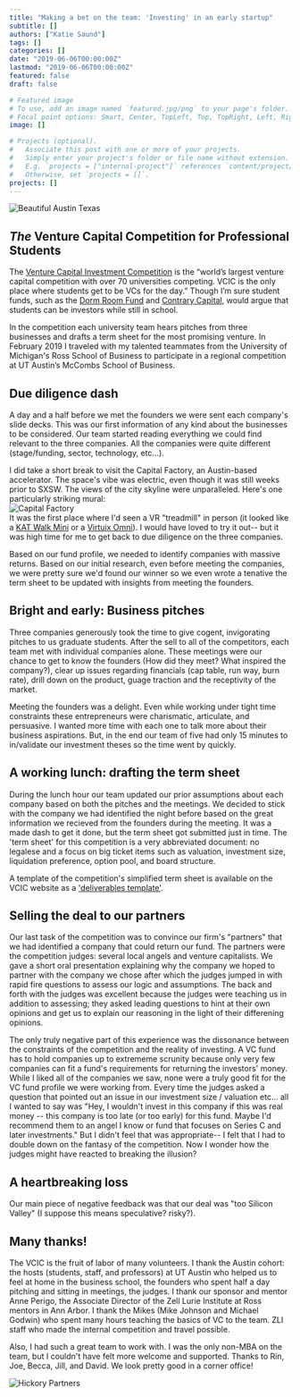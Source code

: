 ```yaml
---
title: "Making a bet on the team: 'Investing' in an early startup"
subtitle: []
authors: ["Katie Saund"]
tags: []
categories: []
date: "2019-06-06T00:00:00Z"
lastmod: "2019-06-06T00:00:00Z"
featured: false
draft: false

# Featured image
# To use, add an image named `featured.jpg/png` to your page's folder.
# Focal point options: Smart, Center, TopLeft, Top, TopRight, Left, Right, BottomLeft, Bottom, BottomRight
image: []

# Projects (optional).
#   Associate this post with one or more of your projects.
#   Simply enter your project's folder or file name without extension.
#   E.g. `projects = ["internal-project"]` references `content/project/deep-learning/index.md`.
#   Otherwise, set `projects = []`.
projects: []
---
```


![Beautiful Austin Texas](img/Austin_skyline.jpg)  
## *The* Venture Capital Competition for Professional Students
The [Venture Capital Investment Competition](https://www.vcic.org/) is the “world’s largest venture capital competition with over 70 universities competing. VCIC is the only place where students get to be VCs for the day.” Though I’m sure student funds, such as the [Dorm Room Fund](https://www.dormroomfund.com/) and [Contrary Capital]( https://contrarycap.com/), would argue that students can be investors while still in school.  

In the competition each university team hears pitches from three businesses and drafts a term sheet for the most promising venture. In February 2019 I traveled with my talented teammates from the University of Michigan's Ross School of Business to participate in a regional competition at UT Austin’s McCombs School of Business. 

## Due diligence dash
A day and a half before we met the founders we were sent each company's slide decks. This was our first information of any kind about the businesses to be considered. Our team started reading everything we could find relevant to the three companies. All the companies were quite different (stage/funding, sector, technology, etc...). 

I did take a short break to visit the Capital Factory, an Austin-based accelerator. The space's vibe was electric, even though it was still weeks prior to SXSW. The views of the city skyline were unparalleled. Here's one particularly striking mural:  
![Capital Factory](img/Capital_Factory.jpg)  
It was the first place where I'd seen a VR "treadmill" in person (it looked like a [KAT Walk Mini](https://katvr.com/product/kat-walk-mini/) or a [Virtuix Omni](https://www.youtube.com/watch?v=1SlZvuhABGk)). I would have loved to try it out-- but it was high time for me to get back to due diligence on the three companies. 

Based on our fund profile, we needed to identify companies with massive returns. Based on our initial research, even before meeting the companies, we were pretty sure we'd found our winner so we even wrote a tenative the term sheet to be updated with insights from meeting the founders. 

## Bright and early: Business pitches
Three companies generously took the time to give cogent, invigorating pitches to us graduate students. After the sell to all of the competitors, each team met with individual companies alone. These meetings were our chance to get to know the founders (How did they meet? What inspired the company?), clear up issues regarding financials (cap table, run way, burn rate), drill down on the product, guage traction and the receptivity of the market. 

Meeting the founders was a delight. Even while working under tight time constraints these entrepreneurs were charismatic, articulate, and persuasive. I wanted more time with each one to talk more about their business aspirations. But, in the end our team of five had only 15 minutes to in/validate our investment theses so the time went by quickly. 

## A working lunch: drafting the term sheet
During the lunch hour our team updated our prior assumptions about each company based on both the pitches and the meetings. We decided to stick with the company we had identified the night before based on the great information we recieved from the founders during the meeting. It was a made dash to get it done, but the term sheet got submitted just in time. The 'term sheet' for this competition is a very abbreviated document: no legalese and a focus on big ticket items such as valuation, investment size, liquidation preference, option pool, and board structure.  
  
A template of the competition's simplified term sheet is available on the VCIC website as a ['deliverables template'](https://www.vcic.org/students/).  

## Selling the deal to our partners
Our last task of the competition was to convince our firm's "partners" that we had identified a company that could return our fund. The partners were the competition judges: several local angels and venture capitalists. We gave a short oral presentation explaining why the company we hoped to partner with the company we chose after which the judges jumped in with rapid fire questions to assess our logic and assumptions. The back and forth with the judges was excellent because the judges were teaching us in addition to assessing; they asked leading questions to hint at their own opinions and get us to explain our reasoning in the light of their differening opinions. 

The only truly negative part of this experience was the dissonance between the constraints of the competition and the reality of investing. A VC fund has to hold companies up to extrememe scrunity because only very few companies can fit a fund's requirements for returning the investors' money. While I liked all of the companies we saw, none were a truly good fit for the VC fund profile we were working from. Every time the judges asked a question that pointed out an issue in our investment size / valuation etc... all I wanted to say was "Hey, I wouldn't invest in this company if this was real money -- this company is too late (or too early) for this fund. Maybe I'd recommend them to an angel I know or fund that focuses on Series C and later investments." But I didn't feel that was appropriate-- I felt that I had to double down on the fantasy of the competition. Now I wonder how the judges might have reacted to breaking the illusion? 

## A heartbreaking loss
Our main piece of negative feedback was that our deal was "too Silicon Valley" (I suppose this means speculative? risky?). 

## Many thanks! 
The VCIC is the fruit of labor of many volunteers. I thank the Austin cohort: the hosts (students, staff, and professors) at UT Austin who helped us to feel at home in the business school, the founders who spent half a day pitching and sitting in meetings, the judges. I thank our sponsor and mentor Anne Perigo, the Associate Director of the Zell Lurie Institute at Ross mentors in Ann Arbor. I thank the Mikes (Mike Johnson and Michael Godwin) who spent many hours teaching the basics of VC to the team. ZLI staff who made the internal competition and travel possible. 

Also, I had such a great team to work with. I was the only non-MBA on the team, but I couldn't have felt more welcome and supported. Thanks to Rin, Joe, Becca, Jill, and David. We look pretty good in a corner office! 

![Hickory Partners](img/Hickory_Partners.jpg)
